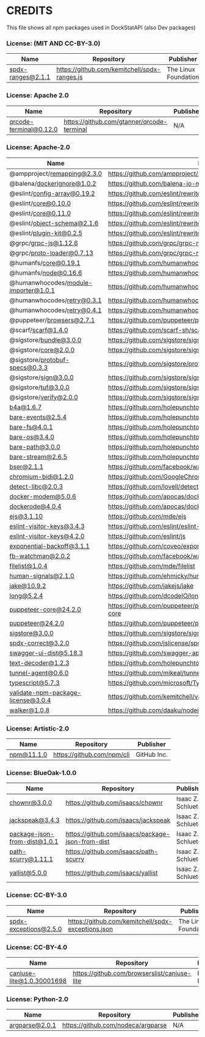 # CREDITS

This file shows all npm packages used in DockStatAPI (also Dev packages)

### License: (MIT AND CC-BY-3.0)

| Name              | Repository                                   | Publisher            |
| ----------------- | -------------------------------------------- | -------------------- |
| spdx-ranges@2.1.1 | https://github.com/kemitchell/spdx-ranges.js | The Linux Foundation |

### License: Apache 2.0

| Name                   | Repository                                 | Publisher |
| ---------------------- | ------------------------------------------ | --------- |
| qrcode-terminal@0.12.0 | https://github.com/gtanner/qrcode-terminal | N/A       |

### License: Apache-2.0

| Name                                 | Repository                                                               | Publisher            |
| ------------------------------------ | ------------------------------------------------------------------------ | -------------------- |
| @ampproject/remapping@2.3.0          | https://github.com/ampproject/remapping                                  | Justin Ridgewell     |
| @balena/dockerignore@1.0.2           | https://github.com/balena-io-modules/dockerignore                        | N/A                  |
| @eslint/config-array@0.19.2          | https://github.com/eslint/rewrite                                        | Nicholas C. Zakas    |
| @eslint/core@0.10.0                  | https://github.com/eslint/rewrite                                        | Nicholas C. Zakas    |
| @eslint/core@0.11.0                  | https://github.com/eslint/rewrite                                        | Nicholas C. Zakas    |
| @eslint/object-schema@2.1.6          | https://github.com/eslint/rewrite                                        | Nicholas C. Zakas    |
| @eslint/plugin-kit@0.2.5             | https://github.com/eslint/rewrite                                        | Nicholas C. Zakas    |
| @grpc/grpc-js@1.12.6                 | https://github.com/grpc/grpc-node/tree/master/packages/grpc-js           | Google Inc.          |
| @grpc/proto-loader@0.7.13            | https://github.com/grpc/grpc-node                                        | Google Inc.          |
| @humanfs/core@0.19.1                 | https://github.com/humanwhocodes/humanfs                                 | Nicholas C. Zakas    |
| @humanfs/node@0.16.6                 | https://github.com/humanwhocodes/humanfs                                 | Nicholas C. Zakas    |
| @humanwhocodes/module-importer@1.0.1 | https://github.com/humanwhocodes/module-importer                         | Nicholas C. Zaks     |
| @humanwhocodes/retry@0.3.1           | https://github.com/humanwhocodes/retry                                   | Nicholas C. Zaks     |
| @humanwhocodes/retry@0.4.1           | https://github.com/humanwhocodes/retry                                   | Nicholas C. Zaks     |
| @puppeteer/browsers@2.7.1            | https://github.com/puppeteer/puppeteer/tree/main/packages/browsers       | The Chromium Authors |
| @scarf/scarf@1.4.0                   | https://github.com/scarf-sh/scarf-js                                     | Scarf Systems        |
| @sigstore/bundle@3.0.0               | https://github.com/sigstore/sigstore-js                                  | bdehamer@github.com  |
| @sigstore/core@2.0.0                 | https://github.com/sigstore/sigstore-js                                  | bdehamer@github.com  |
| @sigstore/protobuf-specs@0.3.3       | https://github.com/sigstore/protobuf-specs                               | bdehamer@github.com  |
| @sigstore/sign@3.0.0                 | https://github.com/sigstore/sigstore-js                                  | bdehamer@github.com  |
| @sigstore/tuf@3.0.0                  | https://github.com/sigstore/sigstore-js                                  | bdehamer@github.com  |
| @sigstore/verify@2.0.0               | https://github.com/sigstore/sigstore-js                                  | bdehamer@github.com  |
| b4a@1.6.7                            | https://github.com/holepunchto/b4a                                       | Holepunch            |
| bare-events@2.5.4                    | https://github.com/holepunchto/bare-events                               | Holepunch            |
| bare-fs@4.0.1                        | https://github.com/holepunchto/bare-fs                                   | Holepunch            |
| bare-os@3.4.0                        | https://github.com/holepunchto/bare-os                                   | Holepunch            |
| bare-path@3.0.0                      | https://github.com/holepunchto/bare-path                                 | Holepunch            |
| bare-stream@2.6.5                    | https://github.com/holepunchto/bare-stream                               | Holepunch            |
| bser@2.1.1                           | https://github.com/facebook/watchman                                     | Wez Furlong          |
| chromium-bidi@1.2.0                  | https://github.com/GoogleChromeLabs/chromium-bidi                        | The Chromium Authors |
| detect-libc@2.0.3                    | https://github.com/lovell/detect-libc                                    | Lovell Fuller        |
| docker-modem@5.0.6                   | https://github.com/apocas/docker-modem                                   | Pedro Dias           |
| dockerode@4.0.4                      | https://github.com/apocas/dockerode                                      | Pedro Dias           |
| ejs@3.1.10                           | https://github.com/mde/ejs                                               | Matthew Eernisse     |
| eslint-visitor-keys@3.4.3            | https://github.com/eslint/eslint-visitor-keys                            | Toru Nagashima       |
| eslint-visitor-keys@4.2.0            | https://github.com/eslint/js                                             | Toru Nagashima       |
| exponential-backoff@3.1.1            | https://github.com/coveo/exponential-backoff                             | Sami Sayegh          |
| fb-watchman@2.0.2                    | https://github.com/facebook/watchman                                     | Wez Furlong          |
| filelist@1.0.4                       | https://github.com/mde/filelist                                          | Matthew Eernisse     |
| human-signals@2.1.0                  | https://github.com/ehmicky/human-signals                                 | ehmicky              |
| jake@10.9.2                          | https://github.com/jakejs/jake                                           | Matthew Eernisse     |
| long@5.2.4                           | https://github.com/dcodeIO/long.js                                       | Daniel Wirtz         |
| puppeteer-core@24.2.0                | https://github.com/puppeteer/puppeteer/tree/main/packages/puppeteer-core | The Chromium Authors |
| puppeteer@24.2.0                     | https://github.com/puppeteer/puppeteer/tree/main/packages/puppeteer      | The Chromium Authors |
| sigstore@3.0.0                       | https://github.com/sigstore/sigstore-js                                  | bdehamer@github.com  |
| spdx-correct@3.2.0                   | https://github.com/jslicense/spdx-correct.js                             | N/A                  |
| swagger-ui-dist@5.18.3               | https://github.com/swagger-api/swagger-ui                                | N/A                  |
| text-decoder@1.2.3                   | https://github.com/holepunchto/text-decoder                              | Holepunch            |
| tunnel-agent@0.6.0                   | https://github.com/mikeal/tunnel-agent                                   | Mikeal Rogers        |
| typescript@5.7.3                     | https://github.com/microsoft/TypeScript                                  | Microsoft Corp.      |
| validate-npm-package-license@3.0.4   | https://github.com/kemitchell/validate-npm-package-license.js            | Kyle E. Mitchell     |
| walker@1.0.8                         | https://github.com/daaku/nodejs-walker                                   | Naitik Shah          |

### License: Artistic-2.0

| Name       | Repository                 | Publisher   |
| ---------- | -------------------------- | ----------- |
| npm@11.1.0 | https://github.com/npm/cli | GitHub Inc. |

### License: BlueOak-1.0.0

| Name                         | Repository                                       | Publisher          |
| ---------------------------- | ------------------------------------------------ | ------------------ |
| chownr@3.0.0                 | https://github.com/isaacs/chownr                 | Isaac Z. Schlueter |
| jackspeak@3.4.3              | https://github.com/isaacs/jackspeak              | Isaac Z. Schlueter |
| package-json-from-dist@1.0.1 | https://github.com/isaacs/package-json-from-dist | Isaac Z. Schlueter |
| path-scurry@1.11.1           | https://github.com/isaacs/path-scurry            | Isaac Z. Schlueter |
| yallist@5.0.0                | https://github.com/isaacs/yallist                | Isaac Z. Schlueter |

### License: CC-BY-3.0

| Name                  | Repository                                         | Publisher            |
| --------------------- | -------------------------------------------------- | -------------------- |
| spdx-exceptions@2.5.0 | https://github.com/kemitchell/spdx-exceptions.json | The Linux Foundation |

### License: CC-BY-4.0

| Name                      | Repository                                   | Publisher  |
| ------------------------- | -------------------------------------------- | ---------- |
| caniuse-lite@1.0.30001698 | https://github.com/browserslist/caniuse-lite | Ben Briggs |

### License: Python-2.0

| Name           | Repository                         | Publisher |
| -------------- | ---------------------------------- | --------- |
| argparse@2.0.1 | https://github.com/nodeca/argparse | N/A       |
